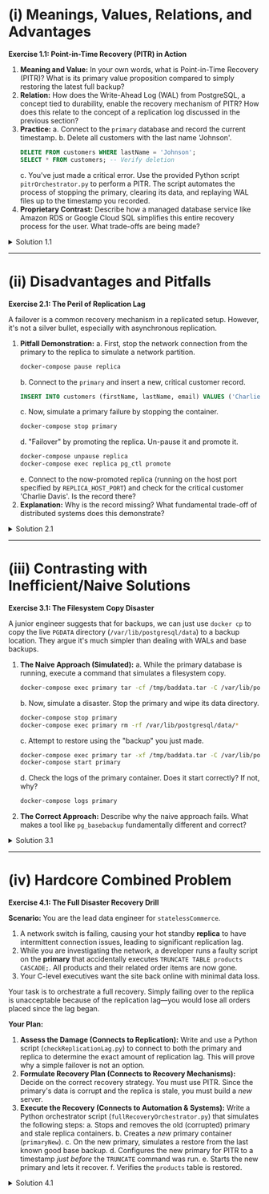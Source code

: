# **(i) Meanings, Values, Relations, and Advantages**

**Exercise 1.1: Point-in-Time Recovery (PITR) in Action**

1.  **Meaning and Value:** In your own words, what is Point-in-Time Recovery (PITR)? What is its primary value proposition compared to simply restoring the latest full backup?
2.  **Relation:** How does the Write-Ahead Log (WAL) from PostgreSQL, a concept tied to durability, enable the recovery mechanism of PITR? How does this relate to the concept of a replication log discussed in the previous section?
3.  **Practice:**
    a.  Connect to the `primary` database and record the current timestamp.
    b.  Delete all customers with the last name 'Johnson'.
    ```sql
    DELETE FROM customers WHERE lastName = 'Johnson';
    SELECT * FROM customers; -- Verify deletion
    ```
    c.  You've just made a critical error. Use the provided Python script `pitrOrchestrator.py` to perform a PITR. The script automates the process of stopping the primary, clearing its data, and replaying WAL files up to the timestamp you recorded.
4.  **Proprietary Contrast:** Describe how a managed database service like Amazon RDS or Google Cloud SQL simplifies this entire recovery process for the user. What trade-offs are being made?

<details>
<summary>Solution 1.1</summary>

1.  **Meaning and Value:** PITR is a recovery mechanism that allows a database to be restored to a specific moment in time, not just to the time a full backup was taken. Its primary value is minimizing data loss. While a full backup might be hours or days old, PITR uses a full backup *plus* a continuous log of all subsequent transactions (the WAL) to restore the database to the minute or second right before a failure or error occurred.

2.  **Relation:** The WAL is an ordered log of every change made to the database. This is fundamentally the same concept as a replication log used in leader-follower setups. Both are streams of data changes. Replication applies this stream to a live replica to keep it in sync. PITR applies this stream to a restored backup file to "roll it forward" to a specific point in time. Both rely on the same underlying principle of a durable, ordered log of transactions.

3.  **Practice:**
    a.  Connect and get timestamp:
        ```bash
        docker-compose exec primary psql -U admin -d statelessCommerce -c "SELECT now();"
         Example output: 2025-08-01 10:30:00.123456+00
        ```
    b.  Run the deletion.
    c.  The solution involves orchestrating a recovery.

    <details>
    <summary><code>solutions/pitrOrchestrator.py</code></summary>

    ```python
    import subprocess
    import sys
    import time
    import os

    def run_command(command, container):
        """Runs a command inside a specified docker container."""
        base_cmd = ["docker-compose", "exec", "-T", container]
        full_cmd = base_cmd + command
        print(f"Executing in {container}: {' '.join(command)}")
        result = subprocess.run(full_cmd, capture_output=True, text=True)
        if result.returncode != 0:
            print(f"Error executing command: {result.stderr}")
        print(result.stdout)
        return result

    def main():
        recovery_target_time = input("Enter the recovery target timestamp (e.g., '2025-08-01 10:29:59 UTC'): ")
        if not recovery_target_time:
            print("Timestamp is required.")
            sys.exit(1)

        print("\n--- Starting Point-in-Time Recovery Simulation ---")

        print("\n[Step 1] Stopping the primary database server...")
        subprocess.run(["docker-compose", "stop", "primary"], check=True)

        print("\n[Step 2] Clearing the primary's data directory...")
        run_command(["rm", "-rf", "/var/lib/postgresql/data/*"], "primary")
        
        print("\n[Step 3] Restoring from base backup by copying from archive...")
        # In a real scenario, you'd restore from your backup storage (e.g., S3).
        # We simulate this by copying the archived data back.
        wal_archive_path = "/archive" # Path inside the container
        run_command(["pg_basebackup", "-D", "/var/lib/postgresql/data", "-h", os.environ['PRIMARY_HOST'], "-U", os.environ['DB_USER'], "-P", "-R"], "primary")


        print(f"\n[Step 4] Creating recovery signal with target time: {recovery_target_time}")
        recovery_conf = f"""
    recovery_target_time = '{recovery_target_time}'
    recovery_target_action = 'promote'
    restore_command = 'cp {wal_archive_path}/%f %p'
    """
        run_command(["touch", "/var/lib/postgresql/data/recovery.signal"], "primary")
        run_command(["bash", "-c", f"echo \"{recovery_conf}\" >> /var/lib/postgresql/data/postgresql.auto.conf"], "primary")
        run_command(["chmod", "0700", "/var/lib/postgresql/data"], "primary")


        print("\n[Step 5] Restarting the primary server to initiate recovery...")
        subprocess.run(["docker-compose", "start", "primary"], check=True)

        print("\n[Step 6] Monitoring recovery. This may take a minute...")
        recovered = False
        for _ in range(30):
            result = run_command(["pg_isready", "-U", "admin"], "primary")
            if "accepting connections" in result.stdout:
                print("Recovery complete. Primary is back online.")
                recovered = True
                break
            time.sleep(2)
        
        if not recovered:
            print("Recovery monitoring timed out. Please check logs.")
            sys.exit(1)
        
        print("\n--- PITR Simulation Complete ---")
        print("Verify the data has been restored correctly.")


    if __name__ == "__main__":
        main()
    ```
    </details>
    
    **Execution:**
    Get the timestamp, then delete the data in psql
    Then run the script:
    
    ```bash
    docker-compose exec pythonClient python /solutions/pitrOrchestrator.py
    ```

    When prompted, enter the timestamp you recorded before the deletion.
    After running, connect to the primary and verify the 'Johnson' customer has been restored.

4.  **Proprietary Contrast:** Managed services like Amazon RDS abstract this entirely. You typically select a backup from a list, choose "Point-in-Time Restore", and enter a timestamp in a web UI. The service handles creating a new instance, finding the correct base backup, fetching the WAL files from its internal storage (like S3), and performing the replay. The trade-off is **simplicity vs. control/cost**. With RDS, you don't manage the WAL archive or `restore_command`, but you pay for the managed service and have less control over the underlying storage and recovery mechanisms. The open-source way is more complex but offers maximum flexibility and potentially lower direct costs.

</details>

---

# **(ii) Disadvantages and Pitfalls**

**Exercise 2.1: The Peril of Replication Lag**

A failover is a common recovery mechanism in a replicated setup. However, it's not a silver bullet, especially with asynchronous replication.

1.  **Pitfall Demonstration:**
    a.  First, stop the network connection from the primary to the replica to simulate a network partition.
    ```bash
    docker-compose pause replica
    ```
    b.  Connect to the `primary` and insert a new, critical customer record.
    ```sql
    INSERT INTO customers (firstName, lastName, email) VALUES ('Charlie', 'Davis', 'charlie.davis@critical.com');
    ```
    c.  Now, simulate a primary failure by stopping the container.
    ```bash
    docker-compose stop primary
    ```
    d.  "Failover" by promoting the replica. Un-pause it and promote it.
    ```bash
    docker-compose unpause replica
    docker-compose exec replica pg_ctl promote
    ```
    e.  Connect to the now-promoted replica (running on the host port specified by `REPLICA_HOST_PORT`) and check for the critical customer 'Charlie Davis'. Is the record there?
2.  **Explanation:** Why is the record missing? What fundamental trade-off of distributed systems does this demonstrate?

<details>
<summary>Solution 2.1</summary>

1.  After completing the steps, you will find that the customer 'Charlie Davis' is **not** on the newly promoted primary. The `INSERT` transaction was lost.

2.  **Explanation:** This demonstrates the major pitfall of failover with **asynchronous replication**.
    *   When we paused the replica, streaming replication stopped.
    *   The `INSERT` on the primary was committed locally and its WAL record was written, but it was never sent to the replica.
    *   When the primary "failed" and we promoted the replica, the replica only had the data it had received *before* the network partition.
    *   This is a classic example of the trade-offs described in the **CAP theorem**. We chose **Availability** (the primary could still accept writes even when the replica was disconnected) over strong **Consistency** (the replica was not guaranteed to be in sync). The result of this choice during a failure is potential data loss. A synchronous replication strategy would have prevented this, but the primary would have blocked on the `INSERT` until the replica acknowledged it, which would have been impossible during the network partition.

</details>

---

# **(iii) Contrasting with Inefficient/Naive Solutions**

**Exercise 3.1: The Filesystem Copy Disaster**

A junior engineer suggests that for backups, we can just use `docker cp` to copy the live `PGDATA` directory (`/var/lib/postgresql/data`) to a backup location. They argue it's much simpler than dealing with WALs and base backups.

1.  **The Naive Approach (Simulated):**
    a.  While the primary database is running, execute a command that simulates a filesystem copy.
    ```bash
    docker-compose exec primary tar -cf /tmp/baddata.tar -C /var/lib/postgresql/data .
    ```
    b.  Now, simulate a disaster. Stop the primary and wipe its data directory.
    ```bash
    docker-compose stop primary
    docker-compose exec primary rm -rf /var/lib/postgresql/data/*
    ```
    c.  Attempt to restore using the "backup" you just made.
    ```bash
    docker-compose exec primary tar -xf /tmp/baddata.tar -C /var/lib/postgresql/data
    docker-compose start primary
    ```
    d.  Check the logs of the primary container. Does it start correctly? If not, why?
    ```bash
    docker-compose logs primary
    ```
2.  **The Correct Approach:** Describe why the naive approach fails. What makes a tool like `pg_basebackup` fundamentally different and correct?

<details>
<summary>Solution 3.1</summary>

1.  When you check the logs in step (d), you will see a stream of errors. The server will likely fail to start, complaining about inconsistent data, partial page writes, or control file mismatches. The database is in a **non-crash-consistent state**.

2.  **Why it Fails:** The naive filesystem copy is not an atomic snapshot. While `tar` was running, the live database was constantly changing files.
    *   Some data files may have been written to disk *before* their corresponding WAL records were flushed.
    *   A single transaction might have changes that span multiple files, and the `tar` command could have copied some of these files before the transaction committed and others after, resulting in a physically corrupt state.
    *   The control file (`pg_control`) might have been copied at a different point in time than the data files, leading to a state mismatch.

    **The Correct Approach:** `pg_basebackup` is fundamentally different because it communicates with the PostgreSQL server to create a **consistent online backup**. It works by:
    a.  Putting the database into a special backup mode.
    b.  Ensuring all necessary WAL records from before and during the copy are preserved.
    c.  Copying the data files.
    d.  Taking the database out of backup mode.

    When you restore from this backup, PostgreSQL knows it's starting from a "fuzzy" but consistent state and uses the included WAL files to perform crash recovery, bringing the database to a perfectly consistent state. This is the only safe way to take a filesystem-level backup of a live database.

</details>

---

# **(iv) Hardcore Combined Problem**

**Exercise 4.1: The Full Disaster Recovery Drill**

**Scenario:** You are the lead data engineer for `statelessCommerce`.
1.  A network switch is failing, causing your hot standby **replica** to have intermittent connection issues, leading to significant replication lag.
2.  While you are investigating the network, a developer runs a faulty script on the **primary** that accidentally executes `TRUNCATE TABLE products CASCADE;`. All products and their related order items are now gone.
3.  Your C-level executives want the site back online with minimal data loss.

Your task is to orchestrate a full recovery. Simply failing over to the replica is unacceptable because of the replication lag—you would lose all orders placed since the lag began.

**Your Plan:**
1.  **Assess the Damage (Connects to Replication):** Write and use a Python script (`checkReplicationLag.py`) to connect to both the primary and replica to determine the exact amount of replication lag. This will prove why a simple failover is not an option.
2.  **Formulate Recovery Plan (Connects to Recovery Mechanisms):** Decide on the correct recovery strategy. You must use PITR. Since the primary's data is corrupt and the replica is stale, you must build a *new* server.
3.  **Execute the Recovery (Connects to Automation & Systems):** Write a Python orchestrator script (`fullRecoveryOrchestrator.py`) that simulates the following steps:
    a.  Stops and removes the old (corrupted) primary and stale replica containers.
    b.  Creates a *new* primary container (`primaryNew`).
    c.  On the new primary, simulates a restore from the last known good base backup.
    d.  Configures the new primary for PITR to a timestamp *just before* the `TRUNCATE` command was run.
    e.  Starts the new primary and lets it recover.
    f.  Verifies the `products` table is restored.

<details>
<summary>Solution 4.1</summary>

**1. Assess the Damage**

First, we simulate the network lag by pausing the replica, and then run the damaging command on the primary.

```bash
 In one terminal, pause the replica
docker-compose pause replica

 In another terminal, connect to primary and run TRUNCATE
 First, get the current time!
docker-compose exec primary psql -U admin -d statelessCommerce -c "SELECT now();"
 RECORD THIS TIMESTAMP! e.g., '2025-08-01 11:00:00 UTC'
docker-compose exec primary psql -U admin -d statelessCommerce -c "TRUNCATE TABLE products CASCADE;"
docker-compose exec primary psql -U admin -d statelessCommerce -c "SELECT COUNT(*) FROM products;" -- Should be 0
```

Now, unpause the replica and run the lag check script.

```bash
docker-compose unpause replica
 Wait a few seconds for it to reconnect
docker-compose exec pythonClient python /solutions/checkReplicationLag.py
```

<details>
<summary><code>solutions/checkReplicationLag.py</code></summary>

```python
import psycopg2
import os
import time

def get_db_connection(host):
    return psycopg2.connect(
        dbname=os.environ['DB_NAME'],
        user=os.environ['DB_USER'],
        password=os.environ['DB_PASSWORD'],
        host=host,
        port=5432
    )

def get_current_wal_lsn(conn):
    with conn.cursor() as cur:
        cur.execute("SELECT pg_current_wal_lsn()")
        return cur.fetchone()[0]

def get_last_replay_lsn(conn):
    with conn.cursor() as cur:
        time.sleep(5)
        cur.execute("SELECT pg_last_wal_replay_lsn()")
        return cur.fetchone()[0]

def lsn_to_bytes(lsn):
    parts = lsn.split('/')
    return int(parts[0], 16) * 16**8 + int(parts[1], 16)

def main():
    try:
        primary_conn = get_db_connection(os.environ['PRIMARY_HOST'])
        replica_conn = get_db_connection(os.environ['REPLICA_HOST'])

        primary_lsn_str = get_current_wal_lsn(primary_conn)
        replica_lsn_str = get_last_replay_lsn(replica_conn)

        primary_bytes = lsn_to_bytes(primary_lsn_str)
        replica_bytes = lsn_to_bytes(replica_lsn_str)

        lag_bytes = primary_bytes - replica_bytes

        print(f"Primary LSN: {primary_lsn_str} ({primary_bytes} bytes)")
        print(f"Replica LSN: {replica_lsn_str} ({replica_bytes} bytes)")
        print(f"Replication Lag: {lag_bytes / 1024:.2f} KB")

        if lag_bytes > 500:  Setting a threshold for significant lag
            print("\nWARNING: Replica is significantly lagging. Direct failover would result in data loss.")
        else:
            print("\nReplica is in sync or has minimal lag.")

    except psycopg2.OperationalError as e:
        print(f"Could not connect to database: {e}")
    finally:
        if 'primary_conn' in locals() and primary_conn:
            primary_conn.close()
        if 'replica_conn' in locals() and replica_conn:
            replica_conn.close()

if __name__ == "__main__":
    main()
```
</details>

You will see a significant lag reported, confirming that failing over would lose data.

**2. Formulate Recovery Plan**

The correct plan is:
-   Do not use the stale replica.
-   Do not try to fix the corrupted primary.
-   Create a new instance, restore it from the most recent base backup (which our Docker setup creates on init), and perform Point-in-Time Recovery using the archived WAL files to the moment *before* the `TRUNCATE` command was run.

**3. Execute the Recovery**

This conceptual orchestrator script uses Docker commands to achieve the recovery steps.

<details>
<summary><code>solutions/fullRecoveryOrchestrator.py</code> (Conceptual Implementation)</summary>

```python
import subprocess
import sys
import time
import os

def run_host_command(command):
    """Runs a command on the host machine."""
    print(f"Executing on host: {' '.join(command)}")
    result = subprocess.run(command, capture_output=True, text=True)
    if result.returncode != 0:
        print(f"Error: {result.stderr}")
        sys.exit(1)
    print(result.stdout)
    return result

def main():
    recovery_target_time = input("Enter the recovery target timestamp (BEFORE the TRUNCATE): ")
    if not recovery_target_time:
        print("Timestamp is required.")
        sys.exit(1)

    print("\n--- Starting Full Disaster Recovery Drill ---")

    print("\n[Step 1] Tearing down the compromised environment...")
    run_host_command(["docker-compose", "down", "--volumes"])

    print("\n[Step 2] Re-creating volumes for the new environment...")
    run_host_command(["docker", "volume", "create", "statelessCommercePrimaryData"])
    run_host_command(["docker", "volume", "create", "statelessCommerceWalArchive"])

    print("\n[Step 3] Starting a temporary primary to create a 'base backup'...")
    run_host_command(["docker-compose", "up", "-d", "--no-deps", "primary"])

    print("\n[Step 4] Stopping the temporary primary...")
    run_host_command(["docker-compose", "stop", "primary"])
    
    print("\n[Step 5] Simulating restore: Re-initializing primary and configuring PITR...")
     Get the absolute path to the WAL archive on the host
    wal_volume_path = run_host_command(["docker", "volume", "inspect", "-f", "{{.Mountpoint}}", "statelessCommerceWalArchive"]).stdout.strip()
    
     We must run these next commands inside a temporary container with the volumes mounted
     to manipulate the files correctly.
    data_volume = "statelessCommercePrimaryData"
    archive_volume = "statelessCommerceWalArchive"
    
     1. Clean the data directory
    run_host_command(["docker", "run", "--rm", "-v", f"{data_volume}:/data", "busybox", "rm", "-rf", "/data/*"])
    
     2. Run pg_basebackup to restore from the WAL archive (this is a conceptual step)
     A real backup would be on S3. Here, we just re-init and will rely on WAL replay.
     We re-create the data dir from scratch, then apply WALs.
    run_host_command(["docker", "run", "--rm", "-v", f"{data_volume}:/data", "-v", f"{archive_volume}:/archive", "postgres:15", "pg_basebackup", "-D", "/data", "-R", "--wal-method=fetch"])


    print(f"\n[Step 6] Creating recovery.signal and setting recovery target...")
    recovery_conf = f"restore_command = 'cp /archive/%f %p'\nrecovery_target_time = '{recovery_target_time}'\nrecovery_target_action = 'promote'\n"
    
    run_host_command(["docker", "run", "--rm", "-v", f"{data_volume}:/data", "busybox", "touch", "/data/recovery.signal"])
    run_host_command(["docker", "run", "--rm", "-v", f"{data_volume}:/data", "busybox", "sh", "-c", f"echo '{recovery_conf}' >> /data/postgresql.conf"])

    print("\n[Step 7] Starting the restored primary server...")
    run_host_command(["docker-compose", "up", "-d", "primary"])

    print("\n[Step 8] Monitoring recovery...")
    recovered = False
    for _ in range(60):  Increase timeout for recovery
        result = subprocess.run(["docker-compose", "exec", "primary", "pg_isready", "-U", "admin"], capture_output=True, text=True)
        if "accepting connections" in result.stdout:
            print("Recovery complete. New primary is online.")
            recovered = True
            break
        time.sleep(2)

    if not recovered:
        print("Recovery monitoring timed out. Please check container logs.")
        sys.exit(1)
        
    print("\n--- Full Recovery Drill Complete ---")
    print("Verify that the 'products' table and its data have been restored.")

if __name__ == "__main__":
    main()

```
</details>

**Execution:**
1.  Follow the steps in "Assess the Damage" to create a disaster scenario. Make sure you have the timestamp right before the `TRUNCATE`.
2.  Run the orchestrator: `python3 solutions/fullRecoveryOrchestrator.py`
3.  Enter the recovery timestamp when prompted.
4.  The script will tear down the old environment and bring up a new primary container.
5.  Connect to the new `primary` container and verify that the `products` and `orderItems` tables have been restored to their original state.

This exercise integrates understanding of replication lag, the mechanics of PITR, and the necessity of automation to execute a complex, multi-step recovery plan that prioritizes data integrity over simple availability.

</details>